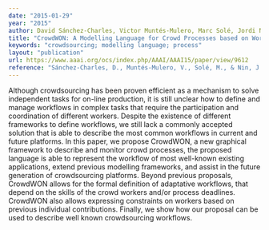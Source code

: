 ```yaml
---
date: "2015-01-29"
year: "2015"
author: David Sánchez-Charles, Victor Muntés-Mulero, Marc Solé, Jordi Nin
title: "CrowdWON: A Modelling Language for Crowd Processes based on Workflow Nets"
keywords: "crowdsourcing; modelling language; process"
layout: "publication"
url: https://www.aaai.org/ocs/index.php/AAAI/AAAI15/paper/view/9612
reference: "Sánchez-Charles, D., Muntés-Mulero, V., Solé, M., & Nin, J. (2015, January). CrowdWON: A Modelling Language for Crowd Processes based on Workflow Nets. In AAAI (pp. 1284-1290)"
---
```


Although crowdsourcing has been proven efficient as a mechanism to solve independent tasks for on-line production, it is still unclear how to define and manage workflows in complex tasks that require the participation and coordination of different workers. Despite the existence of different frameworks to define workflows, we still lack a commonly accepted solution that is able to describe the most common workflows in current and future platforms. In this paper, we propose CrowdWON, a new graphical framework to describe and monitor crowd processes, the proposed language is able to represent the workflow of most well-known existing applications, extend previous modelling frameworks, and assist in the future generation of crowdsourcing platforms. Beyond previous proposals, CrowdWON allows for the formal definition of adaptative workflows, that depend on the skills of the crowd workers and/or process deadlines. CrowdWON also allows expressing constraints on workers based on previous individual contributions. Finally, we show how our proposal can be used to describe well known crowdsourcing workflows.